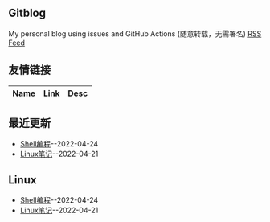 ## Gitblog
My personal blog using issues and GitHub Actions (随意转载，无需署名)
[RSS Feed](https://raw.githubusercontent.com/JackieLing/linghu-blog/master/feed.xml)
## 友情链接
| Name | Link | Desc | 
 | ---- | ---- | ---- |
## 最近更新
- [Shell编程](https://github.com/JackieLing/linghu-blog/issues/4)--2022-04-24
- [Linux笔记](https://github.com/JackieLing/linghu-blog/issues/2)--2022-04-21
## Linux
- [Shell编程](https://github.com/JackieLing/linghu-blog/issues/4)--2022-04-24
- [Linux笔记](https://github.com/JackieLing/linghu-blog/issues/2)--2022-04-21
